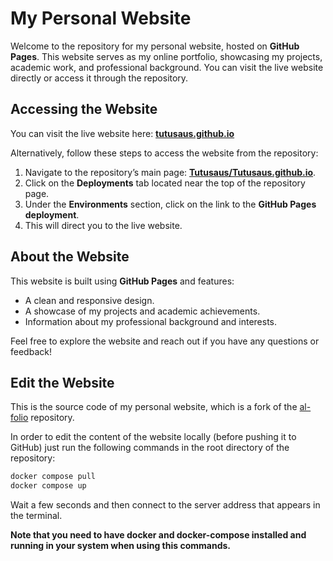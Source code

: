 # My Personal Website

Welcome to the repository for my personal website, hosted on **GitHub Pages**. This website serves as my online portfolio, showcasing my projects, academic work, and professional background. You can visit the live website directly or access it through the repository.

## Accessing the Website

You can visit the live website here: [**tutusaus.github.io**](https://tutusaus.github.io/)

Alternatively, follow these steps to access the website from the repository:

1. Navigate to the repository’s main page: [**Tutusaus/Tutusaus.github.io**](https://github.com/Tutusaus/Tutusaus.github.io).
2. Click on the **Deployments** tab located near the top of the repository page.
3. Under the **Environments** section, click on the link to the **GitHub Pages deployment**.
4. This will direct you to the live website.

## About the Website

This website is built using **GitHub Pages** and features:

- A clean and responsive design.
- A showcase of my projects and academic achievements.
- Information about my professional background and interests.

Feel free to explore the website and reach out if you have any questions or feedback!

## Edit the Website

This is the source code of my personal website, which is a fork of the [al-folio](https://github.com/alshedivat/al-folio) repository.

In order to edit the content of the website locally (before pushing it to GitHub) just run the following commands in the root directory of the repository:

```bash
docker compose pull
docker compose up
```

Wait a few seconds and then connect to the server address that appears in the terminal.

**Note that you need to have docker and docker-compose installed and running in your system when using this commands.**
